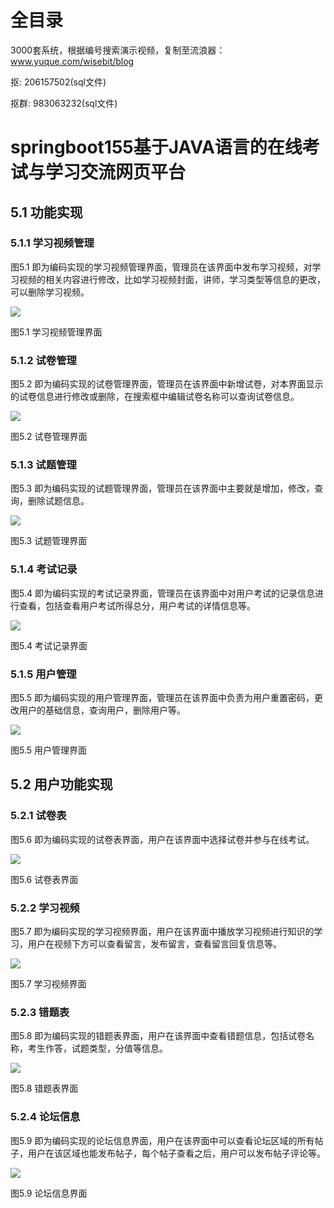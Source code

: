 # 全目录

3000套系统，根据编号搜索演示视频，复制至流浪器：www.yuque.com/wisebit/blog


<p>抠: 206157502(sql文件)</p>
<p>抠群: 983063232(sql文件)</p>



# springboot155基于JAVA语言的在线考试与学习交流网页平台

## 5.1 功能实现
### 5.1.1 学习视频管理
图5.1 即为编码实现的学习视频管理界面，管理员在该界面中发布学习视频，对学习视频的相关内容进行修改，比如学习视频封面，讲师，学习类型等信息的更改，可以删除学习视频。

![](/md/blog.015.png)

图5.1 学习视频管理界面
### 5.1.2 试卷管理
图5.2 即为编码实现的试卷管理界面，管理员在该界面中新增试卷，对本界面显示的试卷信息进行修改或删除，在搜索框中编辑试卷名称可以查询试卷信息。

![](/md/blog.016.png)

图5.2 试卷管理界面
### 5.1.3 试题管理
图5.3 即为编码实现的试题管理界面，管理员在该界面中主要就是增加，修改，查询，删除试题信息。

![](/md/blog.017.png)

图5.3 试题管理界面
### 5.1.4 考试记录
图5.4 即为编码实现的考试记录界面，管理员在该界面中对用户考试的记录信息进行查看，包括查看用户考试所得总分，用户考试的详情信息等。

![](/md/blog.018.png)

图5.4 考试记录界面
### 5.1.5 用户管理
图5.5 即为编码实现的用户管理界面，管理员在该界面中负责为用户重置密码，更改用户的基础信息，查询用户，删除用户等。

![](/md/blog.019.png)

图5.5 用户管理界面
## 5.2 用户功能实现
### 5.2.1 试卷表
图5.6 即为编码实现的试卷表界面，用户在该界面中选择试卷并参与在线考试。

![](/md/blog.020.png)

图5.6 试卷表界面
### 5.2.2 学习视频
图5.7 即为编码实现的学习视频界面，用户在该界面中播放学习视频进行知识的学习，用户在视频下方可以查看留言，发布留言，查看留言回复信息等。

![](/md/blog.021.png)

图5.7 学习视频界面
### 5.2.3 错题表
图5.8 即为编码实现的错题表界面，用户在该界面中查看错题信息，包括试卷名称，考生作答，试题类型，分值等信息。

![](/md/blog.022.png)

图5.8 错题表界面
### 5.2.4 论坛信息
图5.9 即为编码实现的论坛信息界面，用户在该界面中可以查看论坛区域的所有帖子，用户在该区域也能发布帖子，每个帖子查看之后，用户可以发布帖子评论等。

![](/md/blog.023.png)

图5.9 论坛信息界面

